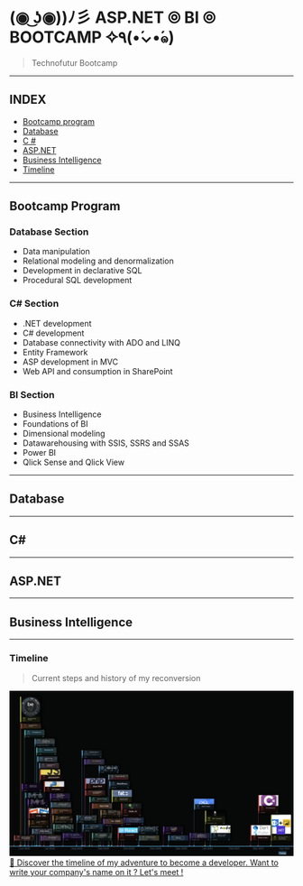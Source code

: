 #  (◉ ͜ʖ◉))ﾉ彡 ASP.NET ⦾ BI ⦾ BOOTCAMP ✧٩(•́⌄•́๑)
> Technofutur Bootcamp 



---

##  INDEX

-   [Bootcamp program](#bootcamp-program)
-   [Database](#Database)
-   [C \#](#c-\#)
-   [ASP\.NET](#asp\.net)
-   [Business Intelligence](#business-intelligence)
-   [Timeline](#timeline)


---

##  Bootcamp Program

### Database Section

-   Data manipulation
-   Relational modeling and denormalization 
-   Development in declarative SQL
-   Procedural SQL development

### C# Section

-   .NET development
-   C# development
-   Database connectivity with ADO and LINQ
-   Entity Framework
-   ASP development in MVC
-   Web API and consumption in SharePoint

### BI Section 

-   Business Intelligence
-   Foundations of BI
-   Dimensional modeling
-   Datawarehousing with SSIS, SSRS and SSAS
-   Power BI
-   Qlick Sense and Qlick View

---

##  Database



---

##  C#



---

##  ASP.NET



---

##  Business Intelligence




---

### Timeline
> Current steps and history of my reconversion

![Timeline](images/Timeline-21-04-05.png "Reconversion Timeline")
[:calendar: Discover the timeline of my adventure to become a developer. Want to write your company's name on it ? Let's meet !](https://timelines.gitkraken.com/timeline/2e12cc334eb0406b84bf7a6339e666c4?range=2020-05-26_2021-08-02)
